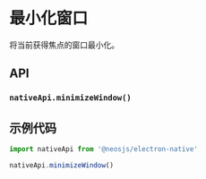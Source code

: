 # 最小化窗口

将当前获得焦点的窗口最小化。

## API
### `nativeApi.minimizeWindow()`
### 

## 示例代码
```js
import nativeApi from '@neosjs/electron-native'

nativeApi.minimizeWindow()
```
